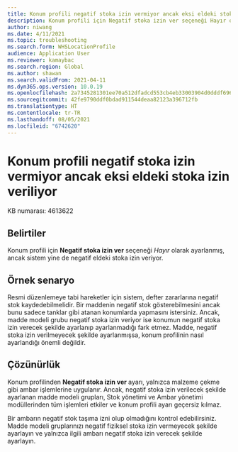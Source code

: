 ```yaml
---
title: Konum profili negatif stoka izin vermiyor ancak eksi eldeki stoka izin veriliyor
description: Konum profili için Negatif stoka izin ver seçeneği Hayır olarak ayarlanmış, ancak sistem yine de negatif eldeki stoka izin veriyor.
author: niwang
ms.date: 4/11/2021
ms.topic: troubleshooting
ms.search.form: WHSLocationProfile
audience: Application User
ms.reviewer: kamaybac
ms.search.region: Global
ms.author: shawan
ms.search.validFrom: 2021-04-11
ms.dyn365.ops.version: 10.0.19
ms.openlocfilehash: 2a7345281301ee70a512dfadcd553cb4eb33003904d0dddf6967659b693f60d7
ms.sourcegitcommit: 42fe9790ddf0bdad911544deaa82123a396712fb
ms.translationtype: HT
ms.contentlocale: tr-TR
ms.lasthandoff: 08/05/2021
ms.locfileid: "6742620"
---
```

# <a name="location-profile-disallows-negative-inventory-but-negative-on-hand-inventory-is-permitted"></a>Konum profili negatif stoka izin vermiyor ancak eksi eldeki stoka izin veriliyor

KB numarası: 4613622

## <a name="symptoms"></a>Belirtiler

Konum profili için **Negatif stoka izin ver** seçeneği *Hayır* olarak ayarlanmış, ancak sistem yine de negatif eldeki stoka izin veriyor.

## <a name="example-scenario"></a>Örnek senaryo

Resmi düzenlemeye tabi hareketler için sistem, defter zararlarına negatif stok kaydedebilmelidir. Bir maddenin negatif stok gösterebilmesini ancak bunu sadece tanklar gibi atanan konumlarda yapmasını istersiniz. Ancak, madde modeli grubu negatif stoka izin veriyor ise konumun negatif stoka izin verecek şekilde ayarlanıp ayarlanmadığı fark etmez. Madde, negatif stoka izin verilmeyecek şekilde ayarlanmışsa, konum profilinin nasıl ayarlandığı önemli değildir.

## <a name="resolution"></a>Çözünürlük

Konum profilinden **Negatif stoka izin ver** ayarı, yalnızca malzeme çekme gibi ambar işlemlerine uygulanır. Ancak, negatif stoka izin verilecek şekilde ayarlanan madde modeli grupları, Stok yönetimi ve Ambar yönetimi modüllerinden tüm işlemleri etkiler ve konum profili ayarı geçersiz kılmaz.

Bir ambarın negatif stok taşıma izni olup olmadığını kontrol edebilirsiniz. Madde modeli gruplarınızı negatif fiziksel stoka izin vermeyecek şekilde ayarlayın ve yalnızca ilgili ambarı negatif stoka izin verecek şekilde ayarlayın.
